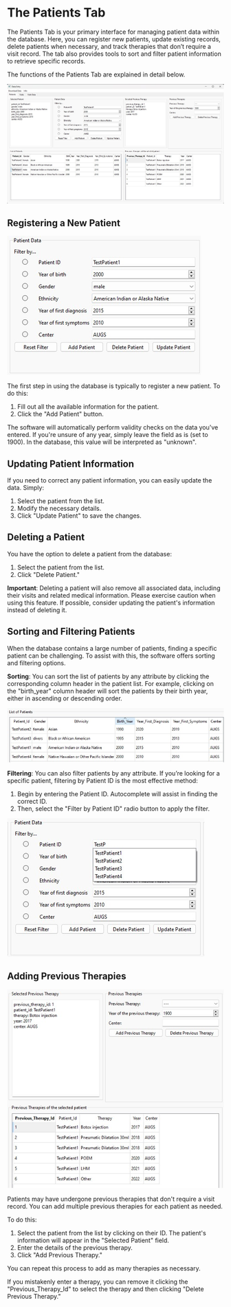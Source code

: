 
# The Patients Tab

The Patients Tab is your primary interface for managing patient data within the database. 
Here, you can register new patients, update existing records, delete patients when necessary, and track therapies that don’t require a visit record. 
The tab also provides tools to sort and filter patient information to retrieve specific records.  

The functions of the Patients Tab are explained in detail below.

![Patients_tab](manual_images/patients_tab.jpg)

## Registering a New Patient

![patient_data](manual_images/patient_data.jpg)

The first step in using the database is typically to register a new patient. To do this:

1. Fill out all the available information for the patient.
2. Click the "Add Patient" button.

The software will automatically perform validity checks on the data you've entered. 
If you're unsure of any year, simply leave the field as is (set to 1900). 
In the database, this value will be interpreted as "unknown".

## Updating Patient Information

If you need to correct any patient information, you can easily update the data. Simply:

1. Select the patient from the list.
2. Modify the necessary details.
3. Click "Update Patient" to save the changes.

## Deleting a Patient

You have the option to delete a patient from the database:

1. Select the patient from the list. 
2. Click "Delete Patient."

**Important**: Deleting a patient will also remove all associated data, including their visits and related medical information. 
Please exercise caution when using this feature. If possible, consider updating the patient's information instead of deleting it.

## Sorting and Filtering Patients

When the database contains a large number of patients, finding a specific patient can be challenging. To assist with this, the software offers sorting and filtering options.

**Sorting**:
You can sort the list of patients by any attribute by clicking the corresponding column header in the patient list. For example, clicking on the "birth_year" column header will sort the patients by their birth year, either in ascending or descending order.

![sorting](manual_images/sorting.jpg)

**Filtering**:
You can also filter patients by any attribute. If you’re looking for a specific patient, filtering by Patient ID is the most effective method:

1. Begin by entering the Patient ID. Autocomplete will assist in finding the correct ID.
2. Then, select the "Filter by Patient ID" radio button to apply the filter.

![autocomplete](manual_images/autocomplete.jpg)

## Adding Previous Therapies

![previous_therapies](manual_images/previous_therapies.jpg)

Patients may have undergone previous therapies that don't require a visit record. You can add multiple previous therapies for each patient as needed.

To do this:

1. Select the patient from the list by clicking on their ID. The patient's information will appear in the "Selected Patient" field. 
2. Enter the details of the previous therapy.
3. Click "Add Previous Therapy."

You can repeat this process to add as many therapies as necessary. 

If you mistakenly enter a therapy, you can remove it clicking the "Previous_Therapy_Id" to select the therapy and then clicking "Delete Previous Therapy."

